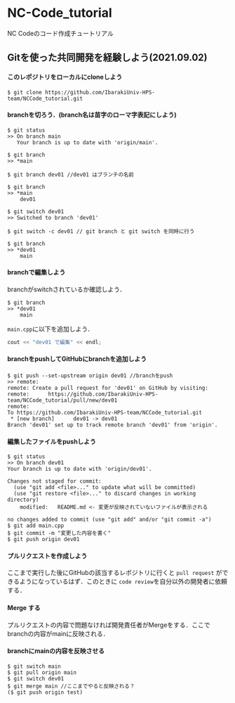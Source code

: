 # NC-Code_tutorial
NC Codeのコード作成チュートリアル


## Gitを使った共同開発を経験しよう(2021.09.02)

####  このレポジトリをローカルにcloneしよう

```git
$ git clone https://github.com/IbarakiUniv-HPS-team/NCCode_tutorial.git
```

#### branchを切ろう．(branch名は苗字のローマ字表記にしよう)

```git
$ git status
>> On branch main
   Your branch is up to date with 'origin/main'.

$ git branch
>> *main

$ git branch dev01 //dev01 はブランチの名前

$ git branch
>> *main
    dev01

$ git switch dev01
>> Switched to branch 'dev01'

$ git switch -c dev01 // git branch と git switch を同時に行う

$ git branch
>> *dev01
    main
```


#### branchで編集しよう
branchがswitchされているか確認しよう．
```git
$ git branch
>> *dev01
    main
```

`main.cpp`に以下を追加しよう．

```cpp
cout << "dev01 で編集" << endl;
```

#### branchをpushしてGitHubにbranchを追加しよう

```git
$ git push --set-upstream origin dev01 //branchをpush
>> remote:
remote: Create a pull request for 'dev01' on GitHub by visiting:
remote:      https://github.com/IbarakiUniv-HPS-team/NCCode_tutorial/pull/new/dev01
remote:
To https://github.com/IbarakiUniv-HPS-team/NCCode_tutorial.git
 * [new branch]      dev01 -> dev01
Branch 'dev01' set up to track remote branch 'dev01' from 'origin'.
```

#### 編集したファイルをpushしよう

```git
$ git status
>> On branch dev01
Your branch is up to date with 'origin/dev01'.

Changes not staged for commit:
  (use "git add <file>..." to update what will be committed)
  (use "git restore <file>..." to discard changes in working directory)
	modified:   README.md <- 変更が反映されていないファイルが表示される

no changes added to commit (use "git add" and/or "git commit -a")
$ git add main.cpp
$ git commit -m "変更した内容を書く"
$ git push origin dev01
```

#### プルリクエストを作成しよう
ここまで実行した後にGitHubの該当するレポジトリに行くと `pull request` ができるようになっているはず．このときに `code review`を自分以外の開発者に依頼する．

#### Merge する
プルリクエストの内容で問題なければ開発責任者がMergeをする．ここでbranchの内容がmainに反映される．

#### branchにmainの内容を反映させる

```git
$ git switch main
$ git pull origin main
$ git switch dev01
$ git merge main //ここまでやると反映される？
($ git push origin test)
```




